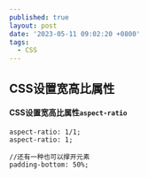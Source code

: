 ```yaml
---
published: true
layout: post
date: '2023-05-11 09:02:20 +0800'
tags:
  - CSS
---
```

## CSS设置宽高比属性


#### CSS设置宽高比属性`aspect-ratio`


```
aspect-ratio: 1/1;
aspect-ratio: 1;

//还有一种也可以撑开元素
padding-bottom: 50%;

```

